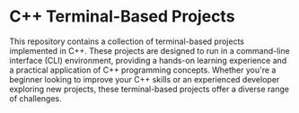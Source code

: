# C++ Terminal-Based Projects
This repository contains a collection of terminal-based projects implemented in C++. These projects are designed to run in a command-line interface (CLI) environment, providing a hands-on learning experience and a practical application of C++ programming concepts. Whether you're a beginner looking to improve your C++ skills or an experienced developer exploring new projects, these terminal-based projects offer a diverse range of challenges.
